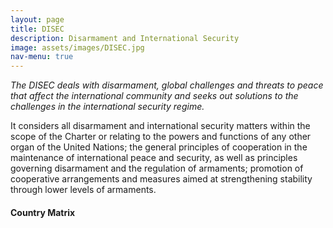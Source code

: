 ```yaml
---
layout: page
title: DISEC
description: Disarmament and International Security
image: assets/images/DISEC.jpg
nav-menu: true
---
```


*The DISEC deals with disarmament, global challenges and threats to peace that affect the
international community and seeks out solutions to the challenges in the international security
regime.*

It considers all disarmament and international security matters within the scope of the Charter or
relating to the powers and functions of any other organ of the United Nations; the general principles
of cooperation in the maintenance of international peace and security, as well as principles
governing disarmament and the regulation of armaments; promotion of cooperative arrangements
and measures aimed at strengthening stability through lower levels of armaments.

#### Country Matrix